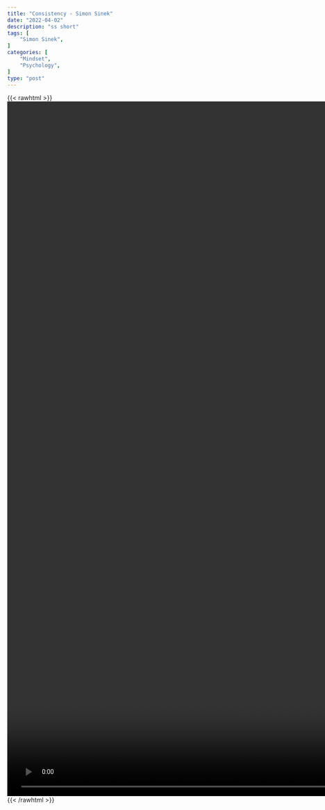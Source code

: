 ```yaml
---
title: "Consistency - Simon Sinek"
date: "2022-04-02"
description: "ss short"
tags: [
    "Simon Sinek",
]
categories: [
    "Mindset",
    "Psychology",
]
type: "post"
---
```

{{< rawhtml >}}
    <video style="height:40vh;width:auto" overflow="hidden" controls>
        <source src="https://clips.dev00ps.com/Simon_Sinek/CONSISTENCY_-_Motivational_Speech.mp4" type="video/mp4"> 
    </video>
{{< /rawhtml >}}